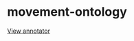 # movement-ontology
[View annotator](https://movement-ontology.brandazzle.net/docs/hypothesis/viewer/web/viewer.html?file=%2Fdocs%2FPDFs%2FHilder%20(2017)%20Music%20Indigeneity%20Digital%20Media.pdf) 
